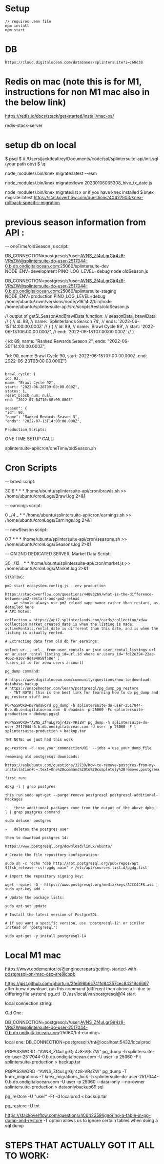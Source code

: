 # Setup

```
// requires .env file
npm install
npm start
```

# DB

`https://cloud.digitalocean.com/databases/splintersuite?i=c68d38`

# Redis on mac (note this is for M1, instructions for non M1 mac also in the below link)

https://redis.io/docs/stack/get-started/install/mac-os/

redis-stack-server

# setup db on local

$ psql
$ \i /Users/jackdealtrey/Documents/code/spl/splintersuite-api/init.sql (your path obv)
$ \q

node_modules/.bin/knex migrate:latest --esm

node_modules/.bin/knex migrate:down 20230106065308_hive_tx_date.js

node_modules/.bin/knex migrate:list
x
or if you have knex installed
$ knex migrate:latest
https://stackoverflow.com/questions/40427903/knex-rollback-specific-migration

# previous season information from API :

-- oneTime/oldSeason.js script:

DB_CONNECTION=postgresql://user:AVNS_Zf4uLgrGjr4z8-VRsZW@splintersuite-do-user-2517044-0.b.db.ondigitalocean.com:25060/splintersuite-dev NODE_ENV=development PINO_LOG_LEVEL=debug node oldSeason.js

DB_CONNECTION=postgresql://user:AVNS_Zf4uLgrGjr4z8-VRsZW@splintersuite-do-user-2517044-0.b.db.ondigitalocean.com:25060/splintersuite-staging NODE_ENV=production PINO_LOG_LEVEL=debug /home/ubuntu/.nvm/versions/node/v16.14.2/bin/node /home/ubuntu/splintersuite-api/src/scripts/tests/oldSeason.js

// output of getSLSeasonAndBrawlData function:
// seasonData, brawlData:
// {
// id: 88,
// name: 'Splinterlands Season 74',
// ends: '2022-06-15T14:00:00.000Z'
// } {
// id: 89,
// name: 'Brawl Cycle 89',
// start: '2022-06-13T06:00:00.000Z',
// end: '2022-06-18T07:00:00.000Z'
// }

{
id: 89,
name: "Ranked Rewards Season 2",
ends: "2022-06-30T14:00:00.000Z",

"id: 90, name: Brawl Cycle 90, start: 2022-06-18T07:00:00.000Z, end: 2022-06-23T08:00:00.000Z"}

```

brawl_cycle: {
id: 92,
name: "Brawl Cycle 92",
start: "2022-06-28T09:00:00.000Z",
status: 1,
reset_block_num: null,
end: "2022-07-04T10:00:00.000Z"

season": {
"id": 90,
"name": "Ranked Rewards Season 3",
"ends": "2022-07-13T14:00:00.000Z",

Production Scripts:

```

ONE TIME SETUP CALL:

splintersuite-api/cron/oneTime/oldSeason.sh

# Cron Scripts

-- brawl script:

30 6 \* \* \* /home/ubuntu/splintersuite-api/cron/brawls.sh >> /home/ubuntu/cronLogs/Brawl.log 2>&1

-- earnings script:

0 _/4 _ \* \* /home/ubuntu/splintersuite-api/cron/earnings.sh >> /home/ubuntu/cronLogs/Earnings.log 2>&1

-- newSeason script:

0 7 \* \* \* /home/ubuntu/splintersuite-api/cron/seasons.sh >> /home/ubuntu/cronLogs/Seasons.log 2>&1

-- ON 2ND DEDICATED SERVER, Market Data Script:

30 _/12 _ \* \* /home/ubuntu/splintersuite-api/cron/market.js >> /home/ubuntu/cronLogs/Market.log 2>&1

```
STARTING:

pm2 start ecosystem.config.js --env production

https://stackoverflow.com/questions/44883269/what-is-the-difference-between-pm2-restart-and-pm2-reload
-   we should always use pm2 reload <app name> rather than restart, as detailed here
# API Notes:

collection = https://api2.splinterlands.com/cards/collection/xdww
collection.market_created_date is when the listing is made.
activeRentals.rental_date is different than this date, and is when the listing is actually rented.

# Extracting data from old db for earnings:

select ur._, url._ from user_rentals ur join user_rental_listings url on ur.user_rental_listing_id=url.id where ur.users_id='fd12e394-22ae-4062-9207-9da94958fb8e' ;
(users_id is for xdww users account)

pg_dump command:

# https://www.digitalocean.com/community/questions/how-to-download-database-backup
# https://snapshooter.com/learn/postgresql/pg_dump_pg_restore
  - TNT NOTE: this is the best link for learning how to do pg_dump and pg_restore stuff imo

PGPASSWORD=DBPassword pg_dump -h splintersuite-do-user-2517044-0.b.db.ondigitalocean.com -U doadmin -p 25060 -Fc splintersuite-production > dbdump.pgsql

PGPASSWORD="AVNS_Zf4uLgrGjr4z8-VRsZW" pg_dump -h splintersuite-do-user-2517044-0.b.db.ondigitalocean.com -U user -p 25060 -F t splintersuite-production > backup.tar

TNT NOTE: we just had this work

pg_restore -d 'use_your_connnectionURI' --jobs 4 use_your_dump_file

removing old postgresql downloads:

https://askubuntu.com/questions/32730/how-to-remove-postgres-from-my-installation#:~:text=One%20command%20to%20completely%20remove,postgresql%20and%20all%20it's%20compenents.

first run:

dpkg -l | grep postgres

this run sudo apt-get --purge remove postgresql postgresql-additional-Packages

-   these additional packages come from the output of the above dpkg -l | grep postgres command

sudo deluser postgres

-   deletes the postgres user

then to download postgres 14:

https://www.postgresql.org/download/linux/ubuntu/

# Create the file repository configuration:

sudo sh -c 'echo "deb http://apt.postgresql.org/pub/repos/apt $(lsb_release -cs)-pgdg main" > /etc/apt/sources.list.d/pgdg.list'

# Import the repository signing key:

wget --quiet -O - https://www.postgresql.org/media/keys/ACCC4CF8.asc | sudo apt-key add -

# Update the package lists:

sudo apt-get update

# Install the latest version of PostgreSQL.

# If you want a specific version, use 'postgresql-12' or similar instead of 'postgresql':

sudo apt-get -y install postgresql-14
```

# Local M1 mac

https://www.codementor.io/@engineerapart/getting-started-with-postgresql-on-mac-osx-are8jcopb

https://gist.github.com/phortuin/2fe698b6c741fd84357cec84219c6667
after brew download, run this command (different than above a lil due to differing file system)
pg_ctl -D /usr/local/var/postgresql@14 start

local connection string:

Old One:

DB_CONNECTION=postgresql://user:AVNS_Zf4uLgrGjr4z8-VRsZW@splintersuite-do-user-2517044-0.b.db.ondigitalocean.com:25060/tnt-earnings

local one:
DB_CONNECTION=postgresql://tnt@localhost:5432/localprod

PGPASSWORD="AVNS_Zf4uLgrGjr4z8-VRsZW" pg_dump -h splintersuite-do-user-2517044-0.b.db.ondigitalocean.com -U user -p 25060 -F t splintersuite-production > backup.tar

PGPASSWORD="AVNS_Zf4uLgrGjr4z8-VRsZW" pg_dump -T knex_migrations -T knex_migrations_lock -h splintersuite-do-user-2517044-0.b.db.ondigitalocean.com -U user -p 25060 --data-only --no-owner splintersuite-production > dataonlybackup69.sql


pg_restore -U "user" -Ft -d localprod < backup.tar

pg_restore -U tnt

https://stackoverflow.com/questions/40642359/ignoring-a-table-in-pg-dump-and-restore
-T option allows us to ignore certain tables when doing a sql dump



# STEPS THAT ACTUALLY GOT IT ALL TO WORK:
